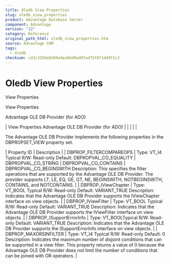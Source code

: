 ```yaml
---
title: Oledb View Properties
slug: oledb_view_properties
product: Advantage Database Server
component: Advantage
version: "12"
category: Reference
original_path_html: oledb_view_properties.htm
source: Advantage CHM
tags:
  - oledb
checksum: cd3c3156e0209e4ee6bd9ed0fad75f8f1d48f2c3
---
```


# Oledb View Properties

View Properties

View Properties

Advantage OLE DB Provider (for ADO)

| View Properties  Advantage OLE DB Provider (for ADO) |  |  |  |  |

The Advantage OLE DB Provider implements the following properties in the DBPROPSET\_VIEW property set.

| Property ID | Description |
| DBPROP\_FILTERCOMPAREOPS | Type: VT\_I4  Typical R/W: Read-only  Default: DBPROPVAL\_CO\_EQUALITY | DBPROPVAL\_CO\_STRING | DBPROPVAL\_CO\_CONTAINS | DBPROPVAL\_CO\_BEGINSWITH  Description: This specifies the filter operations that are supported by the Advantage OLE DB Provider. The provider supports LT, LE, EQ, GE, GT, NE, BEGINSWITH, NOTBEGINSWITH, CONTAINS, and NOTCONTAINS. |
| DBPROP\_IViewChapter | Type: VT\_BOOL  Typical R/W: Read-only  Default: VARIANT\_TRUE  Description: Indicates that the Advantage OLE DB Provider supports the IViewChapter interface on view objects. |
| DBPROP\_IViewFilter | Type: VT\_BOOL  Typical R/W: Read-only  Default: VARIANT\_TRUE  Description: Indicates that the Advantage OLE DB Provider supports the IViewFilter interface on view objects. |
| DBPROP\_ISupportErrorInfo | Type: VT\_BOOLTypical  R/W: Read-only  Default: VARIANT\_TRUE  Description: Indicates that the Advantage OLE DB Provider supports the ISupportErrorInfo interface on view objects. |
| DBPROP\_MAXORSINFILTER | Type: VT\_I4  Typical R/W: Read-only  Default: 0  Description: Indicates the maximum number of disjoint conditions that can be supported in a view filter. This property returns a value of 0 because the Advantage OLE DB Provider does not limit the number of conditions that can be joined with OR operators. |
